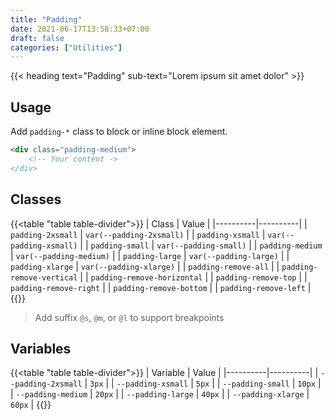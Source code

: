 ```yaml
---
title: "Padding"
date: 2021-06-17T13:58:33+07:00
draft: false
categories: ["Utilities"]
---
```


{{< heading text="Padding" sub-text="Lorem ipsum sit amet dolor" >}}

## Usage

Add `padding-*` class to block or inline block element.

``` html
<div class="padding-medium">
    <!-- Your content ->
</div>
```

## Classes

{{<table "table table-divider">}}
| Class | Value |
|----------|----------|
| `padding-2xsmall` | `var(--padding-2xsmall)` |
| `padding-xsmall` | `var(--padding-xsmall)` |
| `padding-small` | `var(--padding-small)` |
| `padding-medium` | `var(--padding-medium)` |
| `padding-large` | `var(--padding-large)` |
| `padding-xlarge` | `var(--padding-xlarge)` |
| `padding-remove-all` |
| `padding-remove-vertical` |
| `padding-remove-horizontal` |
| `padding-remove-top` |
| `padding-remove-right` |
| `padding-remove-bottom` |
| `padding-remove-left` |
{{</table>}}

> Add suffix `@s`, `@m`, or `@l` to support breakpoints

## Variables

{{<table "table table-divider">}}
| Variable | Value |
|----------|----------|
| `--padding-2xsmall` | `3px` |
| `--padding-xsmall` | `5px` |
| `--padding-small` | `10px` |
| `--padding-medium` | `20px` |
| `--padding-large` | `40px` |
| `--padding-xlarge` | `60px` |
{{</table>}}